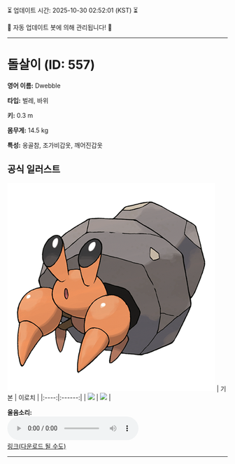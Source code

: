 
⏳ 업데이트 시간: 2025-10-30 02:52:01 (KST) ⏳

🤖 자동 업데이트 봇에 의해 관리됩니다! 🤖

---

# 돌살이 (ID: 557)
**영어 이름:** Dwebble

**타입:** 벌레, 바위

**키:** 0.3 m

**몸무게:** 14.5 kg

**특성:** 옹골참, 조가비갑옷, 깨어진갑옷

## 공식 일러스트
![](https://raw.githubusercontent.com/PokeAPI/sprites/master/sprites/pokemon/other/official-artwork/557.png)
| 기본 | 이로치 |
|:----:|:------:|
| <img src="http://play.pokemonshowdown.com/sprites/ani/dwebble.gif" width="200"> | <img src="http://play.pokemonshowdown.com/sprites/ani-shiny/dwebble.gif" width="200"> |

**울음소리:**<br><audio controls src="https://raw.githubusercontent.com/PokeAPI/cries/main/cries/pokemon/latest/557.ogg"></audio><br> [링크(다운로드 될 수도)](https://raw.githubusercontent.com/PokeAPI/cries/main/cries/pokemon/latest/557.ogg)


---
